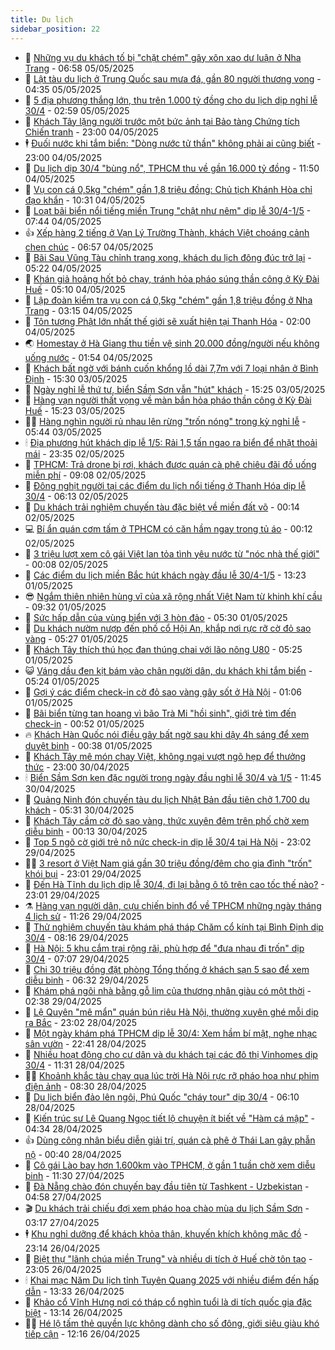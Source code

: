 ```yaml
---
title: Du lịch
sidebar_position: 22
---
```


<!-- dantri-du-lich:START -->
- 🥰 [Những vụ du khách tố bị &quot;chặt chém&quot; gây xôn xao dư luận ở Nha Trang](https://dantri.com.vn/du-lich/nhung-vu-du-khach-to-bi-chat-chem-gay-xon-xao-du-luan-o-nha-trang-20250505122751127.htm) - 06:58 05/05/2025
- 🥰 [Lật tàu du lịch ở Trung Quốc sau mưa đá, gần 80 người thương vong](https://dantri.com.vn/du-lich/lat-tau-du-lich-o-trung-quoc-sau-mua-da-gan-80-nguoi-thuong-vong-20250505105442620.htm) - 04:35 05/05/2025
- 🐻 [5 địa phương thắng lớn, thu trên 1.000 tỷ đồng cho du lịch dịp nghỉ lễ 30/4](https://dantri.com.vn/du-lich/5-dia-phuong-thang-lon-thu-tren-1000-ty-dong-cho-du-lich-dip-nghi-le-304-20250504214452457.htm) - 02:59 05/05/2025
- 🤩 [Khách Tây lặng người trước một bức ảnh tại Bảo tàng Chứng tích Chiến tranh](https://dantri.com.vn/du-lich/khach-tay-lang-nguoi-truoc-mot-buc-anh-tai-bao-tang-chung-tich-chien-tranh-20250504154912364.htm) - 23:00 04/05/2025
- 🕴 [Đuối nước khi tắm biển: &quot;Dòng nước tử thần&quot; không phải ai cũng biết](https://dantri.com.vn/du-lich/duoi-nuoc-khi-tam-bien-dong-nuoc-tu-than-khong-phai-ai-cung-biet-20250504151515549.htm) - 23:00 04/05/2025
- 🤩 [Du lịch dịp 30/4 &quot;bùng nổ&quot;, TPHCM thu về gần 16.000 tỷ đồng](https://dantri.com.vn/du-lich/du-lich-dip-304-bung-no-tphcm-thu-ve-gan-16000-ty-dong-20250504181606907.htm) - 11:50 04/05/2025
- 🤠 [Vụ con cá 0,5kg &quot;chém&quot; gần 1,8 triệu đồng: Chủ tịch Khánh Hòa chỉ đạo khẩn](https://dantri.com.vn/du-lich/vu-con-ca-05kg-chem-gan-18-trieu-dong-chu-tich-khanh-hoa-chi-dao-khan-20250504172306717.htm) - 10:31 04/05/2025
- 💪 [Loạt bãi biển nổi tiếng miền Trung &quot;chật như nêm&quot; dịp lễ 30/4-1/5](https://dantri.com.vn/du-lich/loat-bai-bien-noi-tieng-mien-trung-chat-nhu-nem-dip-le-304-15-20250504130340039.htm) - 07:44 04/05/2025
- 👍 [Xếp hàng 2 tiếng ở Vạn Lý Trường Thành, khách Việt choáng cảnh chen chúc](https://dantri.com.vn/du-lich/xep-hang-2-tieng-o-van-ly-truong-thanh-khach-viet-choang-canh-chen-chuc-20250504130824558.htm) - 06:57 04/05/2025
- 🚦 [Bãi Sau Vũng Tàu chỉnh trang xong, khách du lịch đông đúc trở lại](https://dantri.com.vn/du-lich/bai-sau-vung-tau-chinh-trang-xong-khach-du-lich-dong-duc-tro-lai-20250504103349601.htm) - 05:22 04/05/2025
- 💪 [Khán giả hoảng hốt bỏ chạy, tránh hỏa pháo súng thần công ở Kỳ Đài Huế](https://dantri.com.vn/du-lich/khan-gia-hoang-hot-bo-chay-tranh-hoa-phao-sung-than-cong-o-ky-dai-hue-20250504114857094.htm) - 05:10 04/05/2025
- 💃 [Lập đoàn kiểm tra vụ con cá 0,5kg &quot;chém&quot; gần 1,8 triệu đồng ở Nha Trang](https://dantri.com.vn/du-lich/lap-doan-kiem-tra-vu-con-ca-05kg-chem-gan-18-trieu-dong-o-nha-trang-20250504093900015.htm) - 03:15 04/05/2025
- 👺 [Tôn tượng Phật lớn nhất thế giới sẽ xuất hiện tại Thanh Hóa](https://dantri.com.vn/du-lich/ton-tuong-phat-lon-nhat-the-gioi-se-xuat-hien-tai-thanh-hoa-20250504072407614.htm) - 02:00 04/05/2025
- 🌏 [Homestay ở Hà Giang thu tiền vệ sinh 20.000 đồng/người nếu không uống nước](https://dantri.com.vn/du-lich/homestay-o-ha-giang-thu-tien-ve-sinh-20000-dongnguoi-neu-khong-uong-nuoc-20250503100930936.htm) - 01:54 04/05/2025
- 🎡 [Khách bất ngờ với bánh cuốn khổng lồ dài 7,7m với 7 loại nhân ở Bình Định](https://dantri.com.vn/du-lich/khach-bat-ngo-voi-banh-cuon-khong-lo-dai-77m-voi-7-loai-nhan-o-binh-dinh-20250503164855941.htm) - 15:30 03/05/2025
- 🧰 [Ngày nghỉ lễ thứ tư, biển Sầm Sơn vẫn &quot;hút&quot; khách](https://dantri.com.vn/du-lich/ngay-nghi-le-thu-tu-bien-sam-son-van-hut-khach-20250503173521865.htm) - 15:25 03/05/2025
- 💂 [Hàng vạn người thất vọng về màn bắn hỏa pháo thần công ở Kỳ Đài Huế](https://dantri.com.vn/du-lich/hang-van-nguoi-that-vong-ve-man-ban-hoa-phao-than-cong-o-ky-dai-hue-20250503210406628.htm) - 15:23 03/05/2025
- 🧑‍🏫 [Hàng nghìn người rủ nhau lên rừng &quot;trốn nóng&quot; trong kỳ nghỉ lễ](https://dantri.com.vn/du-lich/hang-nghin-nguoi-ru-nhau-len-rung-tron-nong-trong-ky-nghi-le-20250503121039298.htm) - 05:44 03/05/2025
- 🕯 [Địa phương hút khách dịp lễ 1/5: Rải 1,5 tấn ngao ra biển để nhặt thoải mái](https://dantri.com.vn/du-lich/dia-phuong-hut-khach-dip-le-15-rai-15-tan-ngao-ra-bien-de-nhat-thoai-mai-20250502232534240.htm) - 23:35 02/05/2025
- 👀 [TPHCM: Trả drone bị rơi, khách được quán cà phê chiêu đãi đồ uống miễn phí](https://dantri.com.vn/du-lich/tphcm-tra-drone-bi-roi-khach-duoc-quan-ca-phe-chieu-dai-do-uong-mien-phi-20250502143752825.htm) - 09:08 02/05/2025
- 🎉 [Đông nghịt người tại các điểm du lịch nổi tiếng ở Thanh Hóa dịp lễ 30/4](https://dantri.com.vn/du-lich/dong-nghit-nguoi-tai-cac-diem-du-lich-noi-tieng-o-thanh-hoa-dip-le-304-20250502111641333.htm) - 06:13 02/05/2025
- 🌊 [Du khách trải nghiệm chuyến tàu đặc biệt về miền đất võ](https://dantri.com.vn/du-lich/du-khach-trai-nghiem-chuyen-tau-dac-biet-ve-mien-dat-vo-20250501174610808.htm) - 00:14 02/05/2025
- 💻 [Bí ẩn quán cơm tấm ở TPHCM có căn hầm ngay trong tủ áo](https://dantri.com.vn/du-lich/bi-an-quan-com-tam-o-tphcm-co-can-ham-ngay-trong-tu-ao-20250501061814441.htm) - 00:12 02/05/2025
- 💪 [3 triệu lượt xem cô gái Việt lan tỏa tình yêu nước từ &quot;nóc nhà thế giới&quot;](https://dantri.com.vn/du-lich/3-trieu-luot-xem-co-gai-viet-lan-toa-tinh-yeu-nuoc-tu-noc-nha-the-gioi-20250501083749983.htm) - 00:08 02/05/2025
- 👺 [Các điểm du lịch miền Bắc hút khách ngày đầu lễ 30/4-1/5](https://dantri.com.vn/du-lich/cac-diem-du-lich-mien-bac-hut-khach-ngay-dau-le-304-15-20250501110100389.htm) - 13:23 01/05/2025
- 😎 [Ngắm thiên nhiên hùng vĩ của xã rộng nhất Việt Nam từ khinh khí cầu](https://dantri.com.vn/du-lich/ngam-thien-nhien-hung-vi-cua-xa-rong-nhat-viet-nam-tu-khinh-khi-cau-20250501140602481.htm) - 09:32 01/05/2025
- 🌋 [Sức hấp dẫn của vùng biển với 3 hòn đảo](https://dantri.com.vn/du-lich/suc-hap-dan-cua-vung-bien-voi-3-hon-dao-20250501095441283.htm) - 05:30 01/05/2025
- 🌝 [Du khách nườm nượp đến phố cổ Hội An, khắp nơi rực rỡ cờ đỏ sao vàng](https://dantri.com.vn/du-lich/du-khach-nuom-nuop-den-pho-co-hoi-an-khap-noi-ruc-ro-co-do-sao-vang-20250501093927147.htm) - 05:27 01/05/2025
- 🧠 [Khách Tây thích thú học đan thúng chai với lão nông U80](https://dantri.com.vn/du-lich/khach-tay-thich-thu-hoc-dan-thung-chai-voi-lao-nong-u80-20250430170239222.htm) - 05:25 01/05/2025
- 😺 [Váng dầu đen kịt bám vào chân người dân, du khách khi tắm biển](https://dantri.com.vn/du-lich/vang-dau-den-kit-bam-vao-chan-nguoi-dan-du-khach-khi-tam-bien-20250501111700805.htm) - 05:24 01/05/2025
- 💂 [Gợi ý các điểm check-in cờ đỏ sao vàng gây sốt ở Hà Nội](https://dantri.com.vn/du-lich/goi-y-cac-diem-check-in-co-do-sao-vang-gay-sot-o-ha-noi-20250429162754473.htm) - 01:06 01/05/2025
- 🌮 [Bãi biển từng tan hoang vì bão Trà Mi &quot;hồi sinh&quot;, giới trẻ tìm đến check-in](https://dantri.com.vn/du-lich/bai-bien-tung-tan-hoang-vi-bao-tra-mi-hoi-sinh-gioi-tre-tim-den-check-in-20250430202005800.htm) - 00:52 01/05/2025
- 🔥 [Khách Hàn Quốc nói điều gây bất ngờ sau khi dậy 4h sáng để xem duyệt binh](https://dantri.com.vn/du-lich/khach-han-quoc-noi-dieu-gay-bat-ngo-sau-khi-day-4h-sang-de-xem-duyet-binh-20250501010613863.htm) - 00:38 01/05/2025
- 🦏 [Khách Tây mê món chay Việt, không ngại vượt ngõ hẹp để thưởng thức](https://dantri.com.vn/du-lich/khach-tay-me-mon-chay-viet-khong-ngai-vuot-ngo-hep-de-thuong-thuc-20250415143435551.htm) - 23:00 30/04/2025
- 🕯 [Biển Sầm Sơn ken đặc người trong ngày đầu nghỉ lễ 30/4 và 1/5](https://dantri.com.vn/du-lich/bien-sam-son-ken-dac-nguoi-trong-ngay-dau-nghi-le-304-va-15-20250430182301705.htm) - 11:45 30/04/2025
- 🐻 [Quảng Ninh đón chuyến tàu du lịch Nhật Bản đầu tiên chở 1.700 du khách](https://dantri.com.vn/du-lich/quang-ninh-don-chuyen-tau-du-lich-nhat-ban-dau-tien-cho-1700-du-khach-20250430110237643.htm) - 05:31 30/04/2025
- 🥸 [Khách Tây cầm cờ đỏ sao vàng, thức xuyên đêm trên phố chờ xem diễu binh](https://dantri.com.vn/du-lich/khach-tay-cam-co-do-sao-vang-thuc-xuyen-dem-tren-pho-cho-xem-dieu-binh-20250430065645981.htm) - 00:13 30/04/2025
- 💂 [Top 5 ngõ cờ giới trẻ nô nức check-in dịp lễ 30/4 tại Hà Nội](https://dantri.com.vn/du-lich/top-5-ngo-co-gioi-tre-no-nuc-check-in-dip-le-304-tai-ha-noi-20250428173809769.htm) - 23:02 29/04/2025
- 🧑‍💻 [3 resort ở Việt Nam giá gần 30 triệu đồng/đêm cho gia đình &quot;trốn&quot; khói bụi](https://dantri.com.vn/du-lich/3-resort-o-viet-nam-gia-gan-30-trieu-dongdem-cho-gia-dinh-tron-khoi-bui-20250428211036450.htm) - 23:01 29/04/2025
- 💪 [Đến Hà Tĩnh du lịch dịp lễ 30/4, đi lại bằng ô tô trên cao tốc thế nào?](https://dantri.com.vn/du-lich/den-ha-tinh-du-lich-dip-le-304-di-lai-bang-o-to-tren-cao-toc-the-nao-20250428101712754.htm) - 23:01 29/04/2025
- ⚗️ [Hàng vạn người dân, cựu chiến binh đổ về TPHCM những ngày tháng 4 lịch sử](https://dantri.com.vn/du-lich/hang-van-nguoi-dan-cuu-chien-binh-do-ve-tphcm-nhung-ngay-thang-4-lich-su-20250429142027076.htm) - 11:26 29/04/2025
- 🌁 [Thử nghiệm chuyến tàu khám phá tháp Chăm cổ kính tại Bình Định dịp 30/4](https://dantri.com.vn/du-lich/thu-nghiem-chuyen-tau-kham-pha-thap-cham-co-kinh-tai-binh-dinh-dip-304-20250429104754341.htm) - 08:16 29/04/2025
- 🧰 [Hà Nội: 5 khu cắm trại rộng rãi, phù hợp để &quot;đưa nhau đi trốn&quot; dịp 30/4](https://dantri.com.vn/du-lich/ha-noi-5-khu-cam-trai-rong-rai-phu-hop-de-dua-nhau-di-tron-dip-304-20250415160037935.htm) - 07:07 29/04/2025
- 🧰 [Chi 30 triệu đồng đặt phòng Tổng thống ở khách sạn 5 sao để xem diễu binh](https://dantri.com.vn/du-lich/chi-30-trieu-dong-dat-phong-tong-thong-o-khach-san-5-sao-de-xem-dieu-binh-20250429121401905.htm) - 06:32 29/04/2025
- 🎉 [Khám phá ngôi nhà bằng gỗ lim của thương nhân giàu có một thời](https://dantri.com.vn/du-lich/kham-pha-ngoi-nha-bang-go-lim-cua-thuong-nhan-giau-co-mot-thoi-20250428094049458.htm) - 02:38 29/04/2025
- 🤩 [Lệ Quyên &quot;mê mẩn&quot; quán bún riêu Hà Nội, thường xuyên ghé mỗi dịp ra Bắc](https://dantri.com.vn/du-lich/le-quyen-me-man-quan-bun-rieu-ha-noi-thuong-xuyen-ghe-moi-dip-ra-bac-20250426103643984.htm) - 23:02 28/04/2025
- 👺 [Một ngày khám phá TPHCM dịp lễ 30/4: Xem hầm bí mật, nghe nhạc sân vườn](https://dantri.com.vn/du-lich/mot-ngay-kham-pha-tphcm-dip-le-304-xem-ham-bi-mat-nghe-nhac-san-vuon-20250426203447036.htm) - 22:41 28/04/2025
- 🧠 [Nhiều hoạt động cho cư dân và du khách tại các đô thị Vinhomes dịp 30/4](https://dantri.com.vn/du-lich/nhieu-hoat-dong-cho-cu-dan-va-du-khach-tai-cac-do-thi-vinhomes-dip-304-20250428182423087.htm) - 11:31 28/04/2025
- 👨‍🏫 [Khoảnh khắc tàu chạy qua lúc trời Hà Nội rực rỡ pháo hoa như phim điện ảnh](https://dantri.com.vn/du-lich/khoanh-khac-tau-chay-qua-luc-troi-ha-noi-ruc-ro-phao-hoa-nhu-phim-dien-anh-20250428152028936.htm) - 08:30 28/04/2025
- 🦅 [Du lịch biển đảo lên ngôi, Phú Quốc &quot;cháy tour&quot; dịp 30/4](https://dantri.com.vn/du-lich/du-lich-bien-dao-len-ngoi-phu-quoc-chay-tour-dip-304-20250423164851092.htm) - 06:10 28/04/2025
- 🌊 [Kiến trúc sư Lê Quang Ngọc tiết lộ chuyện ít biết về &quot;Hàm cá mập&quot;](https://dantri.com.vn/du-lich/kien-truc-su-le-quang-ngoc-tiet-lo-chuyen-it-biet-ve-ham-ca-map-20250428102632745.htm) - 04:34 28/04/2025
- 👍 [Dùng công nhân biểu diễn giải trí, quán cà phê ở Thái Lan gây phẫn nộ](https://dantri.com.vn/du-lich/dung-cong-nhan-bieu-dien-giai-tri-quan-ca-phe-o-thai-lan-gay-phan-no-20250427163646914.htm) - 00:40 28/04/2025
- 🫶 [Cô gái Lào bay hơn 1.600km vào TPHCM, ở gần 1 tuần chờ xem diễu binh](https://dantri.com.vn/du-lich/co-gai-lao-bay-hon-1600km-vao-tphcm-o-gan-1-tuan-cho-xem-dieu-binh-20250427125144180.htm) - 11:30 27/04/2025
- 💯 [Đà Nẵng chào đón chuyến bay đầu tiên từ Tashkent - Uzbekistan](https://dantri.com.vn/du-lich/da-nang-chao-don-chuyen-bay-dau-tien-tu-tashkent-uzbekistan-20250427104712232.htm) - 04:58 27/04/2025
- 🎬 [Du khách trải chiếu đợi xem pháo hoa chào mùa du lịch Sầm Sơn](https://dantri.com.vn/du-lich/du-khach-trai-chieu-doi-xem-phao-hoa-chao-mua-du-lich-sam-son-20250426223902350.htm) - 03:17 27/04/2025
- 🕴 [Khu nghỉ dưỡng để khách khỏa thân, khuyến khích không mặc đồ](https://dantri.com.vn/du-lich/khu-nghi-duong-de-khach-khoa-than-khuyen-khich-khong-mac-do-20250426231139670.htm) - 23:14 26/04/2025
- 🦅 [Biệt thự &quot;lãnh chúa miền Trung&quot; và nhiều di tích ở Huế chờ tôn tạo](https://dantri.com.vn/du-lich/biet-thu-lanh-chua-mien-trung-va-nhieu-di-tich-o-hue-cho-ton-tao-20250426143524282.htm) - 23:05 26/04/2025
- 🕯 [Khai mạc Năm Du lịch tỉnh Tuyên Quang 2025 với nhiều điểm đến hấp dẫn](https://dantri.com.vn/du-lich/khai-mac-nam-du-lich-tinh-tuyen-quang-2025-voi-nhieu-diem-den-hap-dan-20250426113836648.htm) - 13:33 26/04/2025
- 🥸 [Khảo cổ Vĩnh Hưng nơi có tháp cổ nghìn tuổi là di tích quốc gia đặc biệt](https://dantri.com.vn/du-lich/khao-co-vinh-hung-noi-co-thap-co-nghin-tuoi-la-di-tich-quoc-gia-dac-biet-20250426081836499.htm) - 13:14 26/04/2025
- 👨‍🏫 [Hé lộ tấm thẻ quyền lực không dành cho số đông, giới siêu giàu khó tiếp cận](https://dantri.com.vn/du-lich/he-lo-tam-the-quyen-luc-khong-danh-cho-so-dong-gioi-sieu-giau-kho-tiep-can-20250426183559752.htm) - 12:16 26/04/2025<!-- dantri-du-lich:END -->

